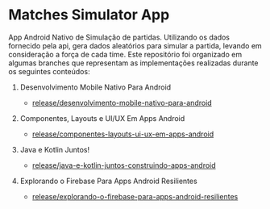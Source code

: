 # Matches Simulator App

App Android Nativo de Simulação de partidas. Utilizando os dados fornecido pela api, gera dados aleatórios para simular a partida, levando em consideração a força de cada time. Este repositório foi organizado em algumas branches que representam
as implementações realizadas durante os seguintes conteúdos:

1. Desenvolvimento Mobile Nativo Para Android
   - [release/desenvolvimento-mobile-nativo-para-android](https://github.com/waldircavalcanti/matches-simulator-app/tree/release/desenvolvimento-mobile-nativo-para-android)

2. Componentes, Layouts e UI/UX Em Apps Android
   - [release/componentes-layouts-ui-ux-em-apps-android](https://github.com/waldircavalcanti/matches-simulator-app/tree/release/componentes-layouts-ui-ux-em-apps-android)

2. Java e Kotlin Juntos!
   - [release/java-e-kotlin-juntos-construindo-apps-android](https://github.com/waldircavalcanti/matches-simulator-app/tree/release/java-e-kotlin-juntos-construindo-apps-android)

2. Explorando o Firebase Para Apps Android Resilientes
   - [release/explorando-o-firebase-para-apps-android-resilientes](https://github.com/waldircavalcanti/matches-simulator-app/tree/release/explorando-o-firebase-para-apps-android-resilientes)
